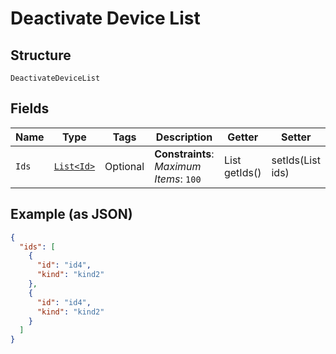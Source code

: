 
# Deactivate Device List

## Structure

`DeactivateDeviceList`

## Fields

| Name | Type | Tags | Description | Getter | Setter |
|  --- | --- | --- | --- | --- | --- |
| `Ids` | [`List<Id>`](../../doc/models/id.md) | Optional | **Constraints**: *Maximum Items*: `100` | List<Id> getIds() | setIds(List<Id> ids) |

## Example (as JSON)

```json
{
  "ids": [
    {
      "id": "id4",
      "kind": "kind2"
    },
    {
      "id": "id4",
      "kind": "kind2"
    }
  ]
}
```

